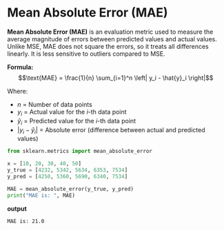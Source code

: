 # Mean Absolute Error (MAE)

**Mean Absolute Error (MAE)** is an evaluation metric used to measure the average magnitude of errors between predicted values and actual values. Unlike MSE, MAE does not square the errors, so it treats all differences linearly. It is less sensitive to outliers compared to MSE.

**Formula:**
$$\text{MAE} = \frac{1}{n} \sum_{i=1}^n \left| y_i - \hat{y}_i \right|$$

Where:

- $n$ = Number of data points
- $y_i$ = Actual value for the $i$-th data point
- $\hat{y}_i$ = Predicted value for the $i$-th data point
- $|y_i - \hat{y}_i|$ = Absolute error (difference between actual and predicted values)

```python
from sklearn.metrics import mean_absolute_error

x = [10, 20, 30, 40, 50]
y_true = [4232, 5342, 5634, 6353, 7534]
y_pred = [4250, 5360, 5690, 6340, 7534]

MAE = mean_absolute_error(y_true, y_pred)
print("MAE is: ", MAE)
```

**output**

```bash
MAE is: 21.0
```
